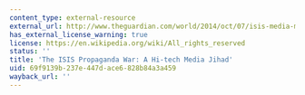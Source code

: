```yaml
---
content_type: external-resource
external_url: http://www.theguardian.com/world/2014/oct/07/isis-media-machine-propaganda-war
has_external_license_warning: true
license: https://en.wikipedia.org/wiki/All_rights_reserved
status: ''
title: 'The ISIS Propaganda War: A Hi-tech Media Jihad'
uid: 69f9139b-237e-447d-ace6-828b84a3a459
wayback_url: ''
---
```

